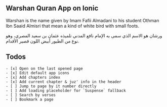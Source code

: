 ## Warshan Quran App on Ionic

Warshan is the name given by Imam Fafii Almadani to his student Othman Ibn Saaid Almisri that mean a kind of white bird with small foots.

<div direction="rtl">ورشان هو الاسم الذي سمى به اﻹمام نافع المدني تلميذه عثمان بن سعيد المصري، وهو نوع من الطيور أبيض اللون قصير اﻷقدام.</div>

## Todos

    - [x] Open on the last opened page
    - [x] Edit default app icons
    - [x] Add chapters index
    - [x] Add current chapter & juz' info in the header
    - [ ] Jump to page by it number directly
    - [ ] Add loading placeholder for `Suspense` fallback
    - [ ] Search by verses
    - [ ] Bookmark a page
